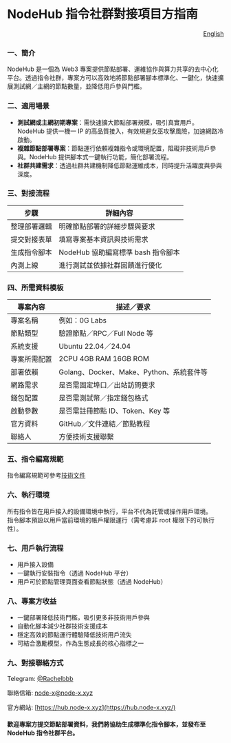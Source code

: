 # NodeHub 指令社群對接項目方指南

<p align="right"><a href="https://docs.node-x.xyz/en/product-manual/nodehub/nodehub-command-community-integration-guide-for-project-teams">English</a></p>

### 一、簡介



NodeHub 是一個為 Web3 專案提供節點部署、運維協作與算力共享的去中心化平台。透過指令社群，專案方可以高效地將節點部署腳本標準化、一鍵化，快速擴展測試網／主網的節點數量，並降低用戶參與門檻。

### 二、適用場景

* **測試網或主網初期專案**：需快速擴大節點部署規模，吸引真實用戶。NodeHub 提供一機一 IP 的高品質接入，有效規避女巫攻擊風險，加速網路冷啟動。
* **複雜節點部署專案**：節點運行依賴複雜指令或環境配置，阻礙非技術用戶參與。NodeHub 提供腳本式一鍵執行功能，簡化部署流程。
* **社群共建需求**：透過社群共建機制降低節點運維成本，同時提升活躍度與參與深度。

### 三、對接流程

| 步驟     | 詳細內容                     |
| ------ | ------------------------ |
| 整理部署邏輯 | 明確節點部署的詳細步驟與要求           |
| 提交對接表單 | 填寫專案基本資訊與技術需求            |
| 生成指令腳本 | NodeHub 協助編寫標準 bash 指令腳本 |
| 內測上線   | 進行測試並依據社群回饋進行優化          |

### 四、所需資料模板

| 專案內容   | 描述／要求                           |
| ------ | ------------------------------- |
| 專案名稱   | 例如：0G Labs                      |
| 節點類型   | 驗證節點／RPC／Full Node 等            |
| 系統支援   | Ubuntu 22.04／24.04              |
| 專案所需配置 | 2CPU 4GB RAM 16GB ROM           |
| 部署依賴   | Golang、Docker、Make、Python、系統套件等 |
| 網路需求   | 是否需固定埠口／出站訪問要求                  |
| 錢包配置   | 是否需測試幣／指定錢包格式                   |
| 啟動參數   | 是否需註冊節點 ID、Token、Key 等          |
| 官方資料   | GitHub／文件連結／節點教程                |
| 聯絡人    | 方便技術支援聯繫                        |



### 五、指令編寫規範



指令編寫規範可參考[技術文件](zhi-ling-bian-xie-wen-dang.md)



### 六、執行環境

所有指令皆在用戶接入的設備環境中執行，平台不代為託管或操作用戶環境。\
指令腳本預設以用戶當前環境的帳戶權限運行（需考慮非 root 權限下的可執行性）。

### 七、用戶執行流程

* 用戶接入設備
* 一鍵執行安裝指令（透過 NodeHub 平台）
* 用戶可於節點管理頁面查看節點狀態（透過 NodeHub）

### 八、專案方收益

* 一鍵部署降低技術門檻，吸引更多非技術用戶參與
* 自動化腳本減少社群技術支援成本
* 穩定高效的節點運行體驗降低技術用戶流失
* 可結合激勵模型，作為生態成長的核心指標之一

### 九、對接聯絡方式



Telegram: [@Rachelbbb](https://t.me/Rachelbbb)

聯絡信箱: [node-x@node-x.xyz](mailto:node-x@node-x.xyz)

官方網站: [https://hub.node-x.xyz](https://hub.node-x.xyz/)

#### 歡迎專案方提交節點部署資料，我們將協助生成標準化指令腳本，並發布至 NodeHub 指令社群平台。
